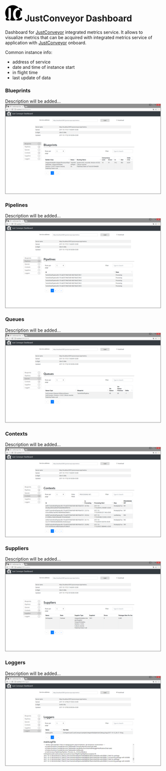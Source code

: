 # ![JustConveyor](https://raw.githubusercontent.com/vsk-insurance-company/JustConveyor.Documentation/master/images/logo-dark-small.png) JustConveyor Dashboard

Dashboard for [JustConveyor](https://github.com/vsk-insurance-company/JustConveyor) integrated metrics service. It allows to visualize metrics that can be acquired with integrated metrics service of application with [JustConveyor](https://github.com/vsk-insurance-company/JustConveyor) onboard.

Common instance info:
* address of service
* date and time of instance start
* in flight time
* last update of data

### Blueprints
Description will be added...
![Blueprints](https://raw.githubusercontent.com/vsk-insurance-company/JustConveyor.Documentation/master/images/dash-blue-00.png)

### Pipelines 
Description will be added...
![Pipelines](https://raw.githubusercontent.com/vsk-insurance-company/JustConveyor.Documentation/master/images/dash-pipe-00.png)

### Queues
Description will be added...
![Queues](https://raw.githubusercontent.com/vsk-insurance-company/JustConveyor.Documentation/master/images/dash-queu-00.png)

### Contexts
Description will be added...
![Contexts](https://raw.githubusercontent.com/vsk-insurance-company/JustConveyor.Documentation/master/images/dash-cont-00.png)

### Suppliers
Description will be added...
![Suppliers](https://raw.githubusercontent.com/vsk-insurance-company/JustConveyor.Documentation/master/images/dash-supp-00.png)

### Loggers
Description will be added...
![Loggers](https://raw.githubusercontent.com/vsk-insurance-company/JustConveyor.Documentation/master/images/dash-logg-00.png)
